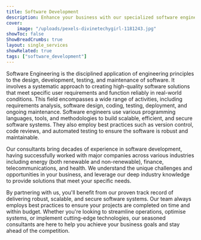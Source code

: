 ```yaml
---
title: Software Development
description: Enhance your business with our specialized software engineering consultancy, offering custom, high-caliber software solutions that foster innovation and efficiency!
cover:
    image: "/uploads/pexels-divinetechygirl-1181243.jpg"
showToc: false
ShowBreadCrumbs: true
layout: single_services
showRelated: true
tags: ["software_development"]
---
```


Software Engineering is the disciplined application of engineering principles to the design, development, testing,
and maintenance of software.
It involves a systematic approach to creating high-quality software solutions that meet specific user requirements
and function reliably in real-world conditions.
This field encompasses a wide range of activities, including requirements analysis, software design, coding, testing,
deployment, and ongoing maintenance.
Software engineers use various programming languages, tools, and methodologies to build scalable, efficient,
and secure software systems.
They also employ best practices such as version control, code reviews, and automated testing to ensure
the software is robust and maintainable.

Our consultants bring decades of experience in software development, having successfully worked with major companies
across various industries including energy (both renewable and non-renewable), finance, telecommunications, and health.
We understand the unique challenges and opportunities in your business, and leverage our deep industry knowledge
to provide solutions that meet your specific needs.

By partnering with us, you'll benefit from our proven track record of delivering robust, scalable, and secure software systems.
Our team always employs best practices to ensure your projects are completed on time and within budget.
Whether you're looking to streamline operations, optimise systems, or implement cutting-edge technologies,
our seasoned consultants are here to help you achieve your business goals and stay ahead of the competition.
